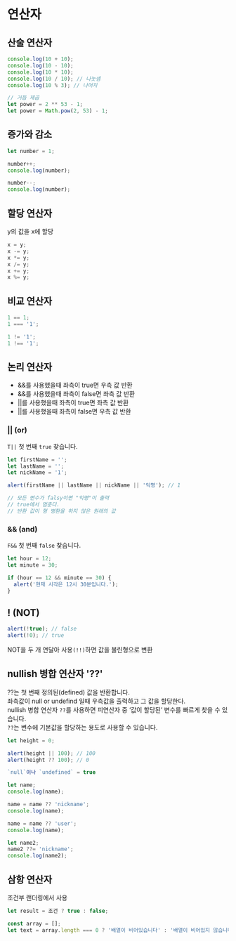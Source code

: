 # 연산자

## 산술 연산자

```js
console.log(10 + 10);
console.log(10 - 10);
console.log(10 * 10);
console.log(10 / 10); // 나눗셈
console.log(10 % 3); // 나머지

// 거듭 제곱
let power = 2 ** 53 - 1;
let power = Math.pow(2, 53) - 1;
```

## 증가와 감소

```js
let number = 1;

number++;
console.log(number);

number--;
console.log(number);
```

## 할당 연산자

y의 값을 x에 할당

```js
x = y;
x -= y;
x *= y;
x /= y;
x += y;
x %= y;
```

## 비교 연산자

```js
1 == 1;
1 === '1';

1 != '1';
1 !== '1';
```

## 논리 연산자

- &&를 사용했을때 좌측이 true면 우측 값 반환
- &&를 사용했을때 좌측이 false면 좌측 값 반환
- ||를 사용했을때 좌측이 true면 좌측 값 반환
- ||를 사용했을때 좌측이 false면 우측 값 반환

### || (or)

`T||` 첫 번째 `true` 찾습니다.

```js
let firstName = '';
let lastName = '';
let nickName = '1';

alert(firstName || lastName || nickName || '익명'); // 1

// 모든 변수가 falsy이면 "익명"이 출력
// true에서 멈춘다.
// 반환 값이 형 병환을 하지 않은 원래의 값
```

### && (and)

`F&&` 첫 번째 `false` 찾습니다.

```js
let hour = 12;
let minute = 30;

if (hour == 12 && minute == 30) {
  alert('현재 시각은 12시 30분입니다.');
}
```

## ! (NOT)

```js
alert(!true); // false
alert(!0); // true
```

NOT을 두 개 연달아 사용`(!!)`하면 값을 불린형으로 변환

## nullish 병합 연산자 '??'

??는 첫 번째 정의된(defined) 값을 반환합니다.<br/>
좌측값이 null or undefind 일때 우측값을 출력하고 그 값을 할당한다.<br/>
nullish 병합 연산자 `??`를 사용하면 피연산자 중 ‘값이 할당된’ 변수를 빠르게 찾을 수 있습니다.<br/>
`??`는 변수에 기본값을 할당하는 용도로 사용할 수 있습니다.

```js
let height = 0;

alert(height || 100); // 100
alert(height ?? 100); // 0

`null`이나 `undefined` = true

let name;
console.log(name);

name = name ?? 'nickname';
console.log(name);

name = name ?? 'user';
console.log(name);

let name2;
name2 ??= 'nickname';
console.log(name2);
```

## 삼항 연산자

조건부 랜더링에서 사용

```js
let result = 조건 ? true : false;
```

```js
const array = [];
let text = array.length === 0 ? '배열이 비어있습니다' : '배열이 비어있지 않습니다.';
```
